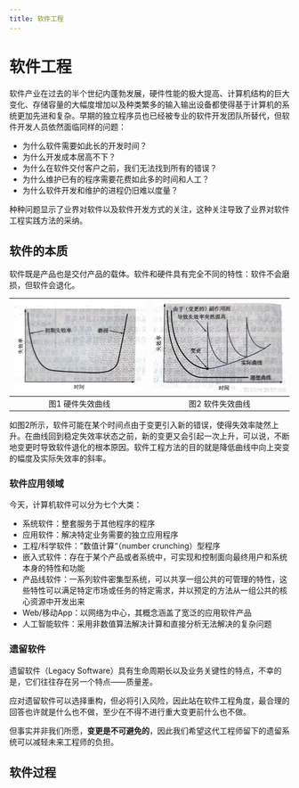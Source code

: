 ```yaml
---
title: 软件工程
---
```


# 软件工程

软件产业在过去的半个世纪内蓬勃发展，硬件性能的极大提高、计算机结构的巨大变化、存储容量的大幅度增加以及种类繁多的输入输出设备都使得基于计算机的系统更加先进和复杂。早期的独立程序员也已经被专业的软件开发团队所替代，但软件开发人员依然面临同样的问题：

- 为什么软件需要如此长的开发时间？
- 为什么开发成本居高不下？
- 为什么在软件交付客户之前，我们无法找到所有的错误？
- 为什么维护已有的程序需要花费如此多的时间和人工？
- 为什么软件开发和维护的进程仍旧难以度量？

种种问题显示了业界对软件以及软件开发方式的关注，这种关注导致了业界对软件工程实践方法的采纳。

## 软件的本质

软件既是产品也是交付产品的载体。软件和硬件具有完全不同的特性：软件不会磨损，但软件会退化。

| ![硬件生效曲线：失效率在初期逐渐下降并保持一段低失败率，在某个时间点后因磨损而急剧上升](./img/hardware-invalidation-curve.png) | ![软件失效曲线：由变更引起的失效率陡增](./img/software-invalidation-curve.png) |
| :----------------------------------------------------------------------------------------------------------------------------: | :----------------------------------------------------------------------------: |
|                                                        图1 硬件失效曲线                                                        |                                图2 软件失效曲线                                |

如图2所示，软件可能在某个时间点由于变更引入新的错误，使得失效率陡然上升。在曲线回到稳定失效率状态之前，新的变更又会引起一次上升，可以说，不断地变更时导致软件退化的根本原因。软件工程方法的目的就是降低曲线中向上突变的幅度及实际失效率的斜率。

### 软件应用领域

今天，计算机软件可以分为七个大类：

- 系统软件：整套服务于其他程序的程序
- 应用软件：解决特定业务需要的独立应用程序
- 工程/科学软件：”数值计算“（number crunching）型程序
- 嵌入式软件：存在于某个产品或者系统中，可实现和控制面向最终用户和系统本身的特性和功能
- 产品线软件：一系列软件密集型系统，可以共享一组公共的可管理的特性，这些特性可以满足特定市场或任务的特定需求，并以预定的方法从一组公共的核心资源中开发出来
- Web/移动App：以网络为中心，其概念涵盖了宽泛的应用软件产品
- 人工智能软件：采用非数值算法解决计算和直接分析无法解决的复杂问题

### 遗留软件

遗留软件（Legacy Software）具有生命周期长以及业务关键性的特点，不幸的是，它们往往存在另一个特点——质量差。

应对遗留软件可以选择重构，但必将引入风险，因此站在软件工程角度，最合理的回答也许就是什么也不做，至少在不得不进行重大变更前什么也不做。

但事实并非我们所愿，**变更是不可避免的**，因此我们希望这代工程师留下的遗留系统可以减轻未来工程师的负担。

## 软件过程